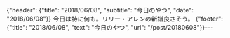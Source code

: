 {"header": {"title": "2018/06/08", "subtitle": "今日のやつ", "date": "2018/06/08"}}
今日は特に何も。リリー・アレンの新譜良さそう。
{"footer": {"title": "2018/06/08", "text": "今日のやつ", "url": "/post/20180608"}}---